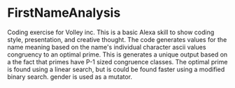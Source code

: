 # FirstNameAnalysis
Coding exercise for Volley inc. This is a basic Alexa skill to show coding style, presentation, and creative thought.
The code generates values for the name meaning based on the name's individual character ascii values congruency to an optimal
prime. This is generates a unique output based on a the fact that primes have P-1 sized congruence classes.
The optimal prime is found using a linear search, but is could be found faster using a modified binary search.
gender is used as a mutator. 
